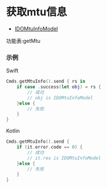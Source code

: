 # 获取mtu信息
* [IDOMtuInfoModel](../model/IDOMtuInfoModel.md)

功能表:getMtu

### 示例

Swift
```swift
Cmds.getMtuInfo().send { rs in
    if case .success(let obj) = rs {
        // 成功
        // obj is IDOMtuInfoModel
    }else {
        // 失败
    }
}
```

Kotlin
```kotlin
Cmds.getMtuInfo().send {
    if (it.error.code == 0) {
        // 成功
        // it.res is IDOMtuInfoModel
    }else {
        // 失败
    }
}
```
